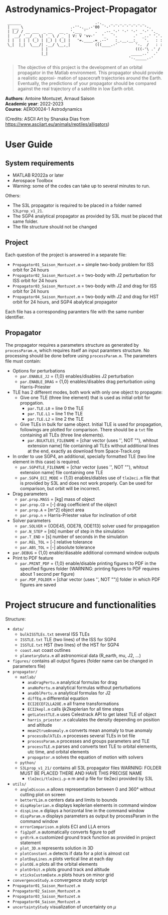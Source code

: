 # Astrodynamics-Project-Propagator

```
 ______                                 .-._   _ _ _ _ _ _ _ _
 | ___ \                     .-''-.__.-'00  '-' ' ' ' ' ' ' ' '-.
 | |_/ / __ ___  _ __   __ _ '.___ '    .   .--_'-' '-' '-' _'-' '._
 |  __/ '__/ _ \| '_ \ / _` | V: V 'vv-'   '_   '.       .'  _..' '.'.
 | |  | | | (_) | |_) | (_| |   '=.____.=_.--'   :_.__.__:_   '.   : :
 \_|  |_|  \___/| .__/ \__,_|           (((____.-'        '-.  /   : :
                | |                                       (((-'\ .' /
                |_|                                     _____..'  .'
                                                       '-._____.-'

```

>The objective of this project is the development of an orbital propagator in the Matlab environment. This propagator should provide a realistic approxi- mation of spacecraft trajectories around the Earth. Eventually, the predictions of your propagator should be compared against the real trajectory of a satellite in low Earth orbit.

**Authors**: Antoine Montuzet, Arnaud Saison \
**Academic year**: 2022-2023 \
**Course**: AERO0024-1 Astrodynamics

(Credits: ASCII Art by Shanaka Dias from https://www.asciiart.eu/animals/reptiles/alligators)

# User Guide
## System requirements
- MATLAB R2022a or later
- Aerospace Toolbox
- Warning: some of the codes can take up to several minutes to run.

Others:
- The S3L propagator is required to be placed in a folder named `S3Lprop_v1_21`.
- The SGP4 analytical propagator as provided by S3L must be placed that same folder.
- The file structure should not be changed

## Project
Each question of the project is answered in a separate file:
- `Propagator01_Saison_Montuzet.m` = simple two-body problem for ISS orbit for 24 hours
- `Propagator02_Saison_Montuzet.m` = two-body with J2 perturbation for ISS orbit for 24 hours
- `Propagator03_Saison_Montuzet.m` = two-body with J2 and drag for ISS orbit for 24 hours
- `Propagator04_Saison_Montuzet.m` = two-body with J2 and drag for HST orbit for 24 hours, and SGP4 abalytical propagator

Each file has a corresponding paramters file with the same number identifier.

## Propagator
The propagator requires a parameters structure as generated by `processParam.m`, which requires itself an input paramters structure. No processing should be done before using `processParam.m`. The parameters file must contain:
- Options for perturbations
    - `par.ENABLE_J2` = {1,0} enables/disables J2 perturbation
    - `par.ENABLE_DRAG` =  {1,0} enables/disables drag perturbation using Harris-Priester
- TLE has 2 different modes, both work with only one object to propagate:
    - Give one TLE (three line element) that is used as initial orbit for propgation.
        - `par.TLE.L0` = line 0 the TLE
        - `par.TLE.L1` = line 1 the TLE
        - `par.TLE.L2` = line 2 the TLE
    - Give TLEs in bulk for same object. Initial TLE is used for propagation, followings are plotted for comparison. There should be a `txt` file containing all TLEs (three line elements). 
        - `par.BULKTLES_FILENAME` = \[char vector (uses '', NOT ""), whitout extension name\] file containing all TLEs without additional lines at the end, exactly as download from Space-Track.org
- In order to use SGP4, an additional, specially formatted TLE (two line element in this case) is required. 
    - `par.SGP4TLE_FILENAME` = \[char vector (uses '', NOT ""), whitout extension name\] file containing one TLE
    - `par.SGP4_ECI_MODE` = {1,0} enables/diables use of `tle2eci.m` file that is provided by S3L and does not work properly. Can be used for comparison, but orbit will be incorrect.
- Drag parameters
    - `par.prop.MASS` = \[kg\] mass of object
    - `par.prop.CD` = \[-\] drag coefficient of the object
    - `par.prop.A` = \[m^2\] object area
    - `par.prop.n` = Harris-Priester value for inclination of orbit
- Solver parameters
    - `par.SOLVER` = {ODE45, ODE78, ODE113} solver used for propagation
    - `par.N_STEP` = \[nb\] number of step in the simulation
    - `par.T_END` = \[s\] number of seconds in the simulation
    - `par.REL_TOL` = \[-\] relative tolerance
    - `par.ABS_TOL` = \[-\] absolute tolerance
- `par.DEBUG` = {1,0} enable/diasable additional command window outputs
- Print to PDF feature
    - `par.PRINT_PDF` = {1,0} enable/disable printing figures to PDF in the specified figures folder (WARNING: printing figures to PDF requires about 1 second per figure)
    - `par.PDF_FOLDER` = \[char vector (uses '', NOT "")\] folder in which PDF figures are saved

# Project strucure and functionalities
Structure:
  - `data/`
      - `bulkISSTLEs.txt`         several ISS TLEs
      - `ISSTLE.txt`              TLE (two lines) of the ISS for SGP4
      - `ISSTLE.txt`              HST (two lines) of the HST for SGP4 
      - `coast.mat`               coast outlines
      - `planetaryData.m`         all astronomical data (R_earth, mu, J2, ...)
  - `figures/`                    contains all output figures (folder name can be changed in parameters file)
  - `propagator/`
      - `matlab/`
          - `anaDragPertu.m`      analytical formulas for drag
          - `anaNoPertu.m`        analytical formulas without perturbations
          - `anaOblPertu.m`       analytical formulas for J2
          - `diffEq.m`            differential equation
          - `ECI2ECEF2LLA2OE.m`   all frame transformations
          - `ECI2kepl.m`          calls ijk2keplerian for all time steps
          - `getLatestTLE.m`      uses Celestrack API to get latest TLE of object
          - `harris_priester.m`   calculates the density depending on position and altitude
          - `mean2trueAnomaly.m`  converts mean anomaly to true anomaly
          - `processBulkTLEs.m`   processes several TLEs in txt file
          - `processParam.m`      processes and groups parameters and TLE
          - `processTLE.m`        parses and converts text TLE to orbital elements, utc time, and orbital elements
          - `propagator.m`        solves the equation of motion with solvers
      - `python/`
    - `S3Lprop_v1_21/`            contains all S3L propagator files WARNING: FOLDER MUST BE PLACED THERE AND HAVE THIS PRECISE NAME
        - `tle2eci/tle2eci.p-m`   m and p file for tle2eci provided by S3L
  - `utils/`
      - `angleDiscon.m`           allows representation between 0 and 360° without cutting plot on screen
      - `betterYLim.m`            centers data and limits to bounds
      - `dispKeplerian.m`         displays keplerian elements in command window
      - `dispLine.m`              diplays a horizontal line in the command window
      - `dispParam.m`             displays parameters as output by processParam in the command window
      - `errorComparison.m`       plots ECI and LLA errors
      - `fig2pdf.m`               automatically converts figure to pdf
      - `grdtrk.m`                customized ground track function as provided in project statement
      - `plot_3D.m`               represents solution in 3D
      - `plotConstant.m`          detects if data for a plot is almost cst
      - `plotDayLines.m`          plots vertical line at each day
      - `plotOE.m`                plots all the orbital elements
      - `plotOrbit.m`             plots ground track and altitude
      - `xticksCustomDate.m`      plots hours on minor grid
 - `convergenceStudy.m`           convergence study script
 - `Propagator01_Saison_Montuzet.m`
 - `Propagator02_Saison_Montuzet.m`
 - `Propagator03_Saison_Montuzet.m`
 - `Propagator04_Saison_Montuzet.m`
 - `uncertaintyStudy`             visualization of uncertainty on $\mu$
